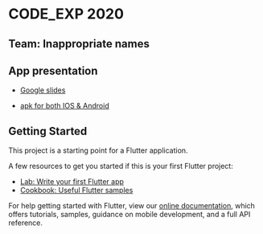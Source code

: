 # CODE_EXP 2020
## Team: Inappropriate names

## App presentation

- [Google slides](https://docs.google.com/presentation/d/1rsq2NVB4HwmMPsaJn2_kzsZ0EoGlGRbnx-v-H_rkwkA/edit?usp=sharing)

- [apk for both IOS & Android](https://drive.google.com/file/d/13DNd_4jts8H5ANJO1mA7iK0xq-LgS6dx/view?usp=sharing)

## Getting Started

This project is a starting point for a Flutter application.

A few resources to get you started if this is your first Flutter project:

- [Lab: Write your first Flutter app](https://flutter.dev/docs/get-started/codelab)
- [Cookbook: Useful Flutter samples](https://flutter.dev/docs/cookbook)

For help getting started with Flutter, view our
[online documentation](https://flutter.dev/docs), which offers tutorials,
samples, guidance on mobile development, and a full API reference.
